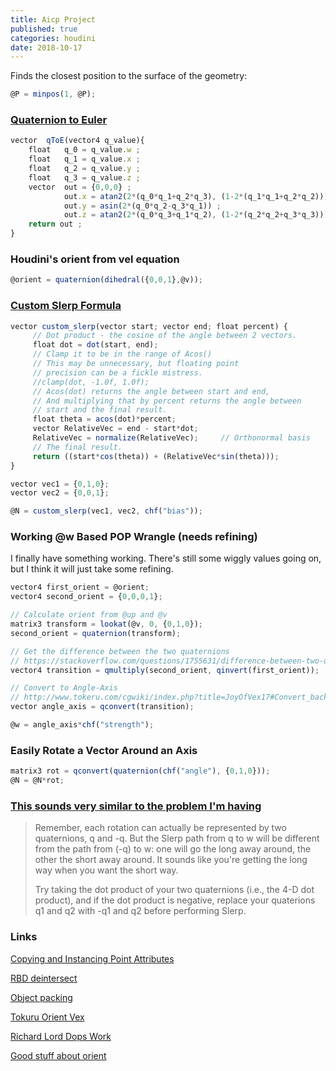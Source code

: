 ```yaml
---
title: Aicp Project
published: true
categories: houdini
date: 2018-10-17
---
```


Finds the closest position to the surface of the geometry:
```javascript
@P = minpos(1, @P);
```

### [Quaternion to Euler](https://forums.odforce.net/topic/3440-quaternion-to-euler/)
```javascript
vector  qToE(vector4 q_value){
    float   q_0 = q_value.w ; 
    float   q_1 = q_value.x ; 
    float   q_2 = q_value.y ; 
    float   q_3 = q_value.z ; 
    vector  out = {0,0,0} ; 
            out.x = atan2(2*(q_0*q_1+q_2*q_3), (1-2*(q_1*q_1+q_2*q_2))) ; 
            out.y = asin(2*(q_0*q_2-q_3*q_1)) ;
            out.z = atan2(2*(q_0*q_3+q_1*q_2), (1-2*(q_2*q_2+q_3*q_3))) ;
    return out ; 
}
```

### Houdini's orient from vel equation
```javascript
@orient = quaternion(dihedral({0,0,1},@v));
```

### [Custom Slerp Formula](https://keithmaggio.wordpress.com/2011/02/15/math-magician-lerp-slerp-and-nlerp/)
```javascript
vector custom_slerp(vector start; vector end; float percent) {
     // Dot product - the cosine of the angle between 2 vectors.
     float dot = dot(start, end);     
     // Clamp it to be in the range of Acos()
     // This may be unnecessary, but floating point
     // precision can be a fickle mistress.
     //clamp(dot, -1.0f, 1.0f);
     // Acos(dot) returns the angle between start and end,
     // And multiplying that by percent returns the angle between
     // start and the final result.
     float theta = acos(dot)*percent;
     vector RelativeVec = end - start*dot;
     RelativeVec = normalize(RelativeVec);     // Orthonormal basis
     // The final result.
     return ((start*cos(theta)) + (RelativeVec*sin(theta)));
}

vector vec1 = {0,1,0};
vector vec2 = {0,0,1};

@N = custom_slerp(vec1, vec2, chf("bias"));
```
### Working @w Based POP Wrangle (needs refining)
I finally have something working. There's still some wiggly values going on, but I think it will just take some refining.
```javascript
vector4 first_orient = @orient;
vector4 second_orient = {0,0,0,1};

// Calculate orient from @up and @v
matrix3 transform = lookat(@v, 0, {0,1,0});
second_orient = quaternion(transform);

// Get the difference between the two quaternions
// https://stackoverflow.com/questions/1755631/difference-between-two-quaternions
vector4 transition = qmultiply(second_orient, qinvert(first_orient));

// Convert to Angle-Axis
// http://www.tokeru.com/cgwiki/index.php?title=JoyOfVex17#Convert_back_to_matrix
vector angle_axis = qconvert(transition);

@w = angle_axis*chf("strength");
```

### Easily Rotate a Vector Around an Axis
```javascript
matrix3 rot = qconvert(quaternion(chf("angle"), {0,1,0}));
@N = @N*rot;
```

### [This sounds very similar to the problem I'm having](https://stackoverflow.com/questions/2886606/flipping-issue-when-interpolating-rotations-using-quaternions)
>Remember, each rotation can actually be represented by two quaternions, q and -q. But the Slerp path from q to w will be different from the path from (-q) to w: one will go the long away around, the other the short away around. It sounds like you're getting the long way when you want the short way.
>
>Try taking the dot product of your two quaternions (i.e., the 4-D dot product), and if the dot product is negative, replace your quaterions q1 and q2 with -q1 and q2 before performing Slerp.


### Links
[Copying and Instancing Point Attributes](http://www.sidefx.com/docs/houdini/copy/instanceattrs.html)

[RBD deintersect](http://www.tokeru.com/cgwiki/index.php?title=HoudiniDops)

[Object packing](https://vimeo.com/190660612)

[Tokuru Orient Vex](http://www.tokeru.com/cgwiki/index.php?title=JoyOfVex17)

[Richard Lord Dops Work](http://richardlord.tumblr.com/page/2)

[Good stuff about orient](https://www.sidefx.com/forum/topic/53253/)
